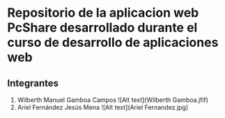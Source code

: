 # Repositorio de la aplicacion web PcShare desarrollado durante el curso de desarrollo de aplicaciones web

## Integrantes 

1. Wilberth Manuel Gamboa Campos
![Alt text](Wilberth Gamboa.jfif)
2. Ariel Fernández Jesús Mena
![Alt text](Ariel Fernandez.jpg)
